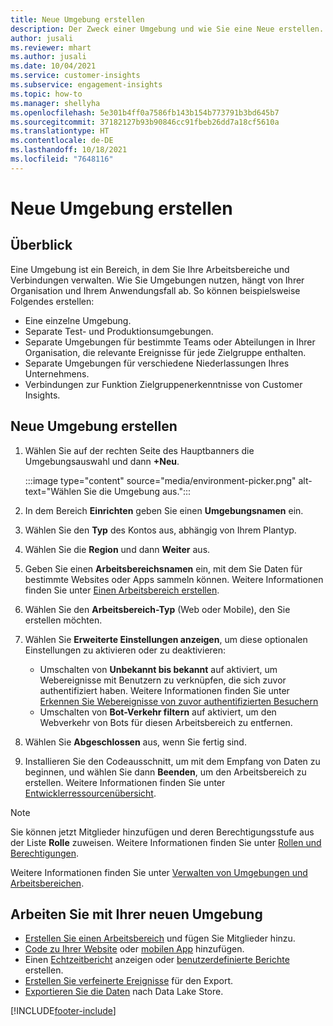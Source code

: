 ```yaml
---
title: Neue Umgebung erstellen
description: Der Zweck einer Umgebung und wie Sie eine Neue erstellen.
author: jusali
ms.reviewer: mhart
ms.author: jusali
ms.date: 10/04/2021
ms.service: customer-insights
ms.subservice: engagement-insights
ms.topic: how-to
ms.manager: shellyha
ms.openlocfilehash: 5e301b4ff0a7586fb143b154b773791b3bd645b7
ms.sourcegitcommit: 37182127b93b90846cc91fbeb26dd7a18cf5610a
ms.translationtype: HT
ms.contentlocale: de-DE
ms.lasthandoff: 10/18/2021
ms.locfileid: "7648116"
---
```

# <a name="create-a-new-environment"></a>Neue Umgebung erstellen 

## <a name="overview"></a>Überblick

Eine Umgebung ist ein Bereich, in dem Sie Ihre Arbeitsbereiche und Verbindungen verwalten. Wie Sie Umgebungen nutzen, hängt von Ihrer Organisation und Ihrem Anwendungsfall ab. So können beispielsweise Folgendes erstellen:

- Eine einzelne Umgebung.
- Separate Test- und Produktionsumgebungen.
- Separate Umgebungen für bestimmte Teams oder Abteilungen in Ihrer Organisation, die relevante Ereignisse für jede Zielgruppe enthalten.
- Separate Umgebungen für verschiedene Niederlassungen Ihres Unternehmens.
- Verbindungen zur Funktion Zielgruppenerkenntnisse von Customer Insights.

## <a name="create-a-new-environment"></a>Neue Umgebung erstellen

1. Wählen Sie auf der rechten Seite des Hauptbanners die Umgebungsauswahl und dann **+Neu**.

   :::image type="content" source="media/environment-picker.png" alt-text="Wählen Sie die Umgebung aus.":::

1. In dem Bereich **Einrichten** geben Sie einen **Umgebungsnamen** ein.

1. Wählen Sie den **Typ** des Kontos aus, abhängig von Ihrem Plantyp.

1. Wählen Sie die **Region** und dann **Weiter** aus. 

1. Geben Sie einen **Arbeitsbereichsnamen** ein, mit dem Sie Daten für bestimmte Websites oder Apps sammeln können. Weitere Informationen finden Sie unter [Einen Arbeitsbereich erstellen](create-workspace.md).

1. Wählen Sie den **Arbeitsbereich-Typ** (Web oder Mobile), den Sie erstellen möchten. 

1. Wählen Sie **Erweiterte Einstellungen anzeigen**, um diese optionalen Einstellungen zu aktivieren oder zu deaktivieren:

   - Umschalten von **Unbekannt bis bekannt** auf aktiviert, um Webereignisse mit Benutzern zu verknüpfen, die sich zuvor authentifiziert haben. Weitere Informationen finden Sie unter [Erkennen Sie Webereignisse von zuvor authentifizierten Besuchern](unknown-to-known.md)
   - Umschalten von **Bot-Verkehr filtern** auf aktiviert, um den Webverkehr von Bots für diesen Arbeitsbereich zu entfernen. 

1. Wählen Sie **Abgeschlossen** aus, wenn Sie fertig sind. 

1. Installieren Sie den Codeausschnitt, um mit dem Empfang von Daten zu beginnen, und wählen Sie dann **Beenden**, um den Arbeitsbereich zu erstellen. Weitere Informationen finden Sie unter [Entwicklerressourcenübersicht](developer-resources.md).

> [!NOTE]
> Sie können jetzt Mitglieder hinzufügen und deren Berechtigungsstufe aus der Liste **Rolle** zuweisen. Weitere Informationen finden Sie unter [Rollen und Berechtigungen](user-roles.md). 

Weitere Informationen finden Sie unter [Verwalten von Umgebungen und Arbeitsbereichen](manage-environments-workspaces.md).

## <a name="work-with-your-new-environment"></a>Arbeiten Sie mit Ihrer neuen Umgebung

- [Erstellen Sie einen Arbeitsbereich](../engagement-insights/create-workspace.md) und fügen Sie Mitglieder hinzu.
- [Code zu Ihrer Website](../engagement-insights/instrument-website.md) oder [mobilen App](../engagement-insights/developer-resources.md#capture-events-from-mobile-apps) hinzufügen.
- Einen [Echtzeitbericht](../engagement-insights/view-reports.md) anzeigen oder [benutzerdefinierte Berichte](../engagement-insights/custom-reports.md) erstellen.
- [Erstellen Sie verfeinerte Ereignisse](../engagement-insights/refined-events.md) für den Export.
- [Exportieren Sie die Daten](../engagement-insights/export-events.md) nach Data Lake Store.

[!INCLUDE[footer-include](../includes/footer-banner.md)]

